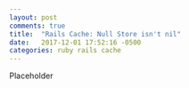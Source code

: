 ```yaml
---
layout: post
comments: true
title:  "Rails Cache: Null Store isn't nil"
date:   2017-12-01 17:52:16 -0500
categories: ruby rails cache
---
```

Placeholder
